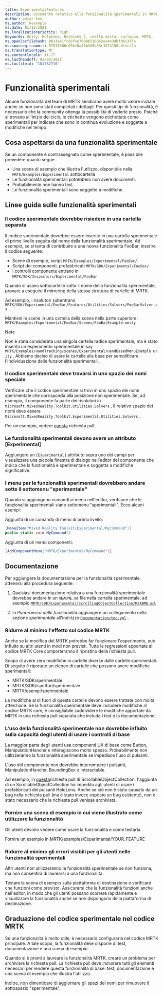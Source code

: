 ```yaml
---
title: ExperimentalFeatures
description: Documento relativo alle funzionalità sperimentali in MRTK.
author: polar-kev
ms.author: kesemple
ms.date: 01/12/2021
ms.localizationpriority: high
keywords: Unity, HoloLens, HoloLens 2, realtà mista, sviluppo, MRTK,
ms.openlocfilehash: 0833a41fc66f6e766b6538862ea4e34bfdb1337a
ms.sourcegitcommit: 97815006c09be0a43b3d9b33c1674150cdfecf2b
ms.translationtype: MT
ms.contentlocale: it-IT
ms.lasthandoff: 03/03/2021
ms.locfileid: "101782716"
---
```

# <a name="experimental-features"></a>Funzionalità sperimentali

Alcune funzionalità del team di MRTK sembrano avere molto valore iniziale anche se non sono stati completati i dettagli. Per questi tipi di funzionalità, è necessario che la community ottenga la possibilità di vederle presto. Poiché si trovano all'inizio del ciclo, le etichette vengono etichettate come sperimentali per indicare che sono in continua evoluzione e soggette a modifiche nel tempo.

## <a name="what-to-expect-from-an-experimental-feature"></a>Cosa aspettarsi da una funzionalità sperimentale

Se un componente è contrassegnato come sperimentale, è possibile prevedere quanto segue:

- Una scena di esempio che illustra l'utilizzo, disponibile nella `MRTK/Examples/Experimental` sottocartella
- Le funzionalità sperimentali potrebbero non avere documenti.
- Probabilmente non hanno test.
- Le funzionalità sperimentali sono soggette a modifiche.

## <a name="experimental-feature-guidelines"></a>Linee guida sulle funzionalità sperimentali

### <a name="experimental-code-should-live-in-a-separate-folder"></a>Il codice sperimentale dovrebbe risiedere in una cartella separata

Il codice sperimentale dovrebbe essere inserito in una cartella sperimentale di primo livello seguita dal nome della funzionalità sperimentale. Ad esempio, se si tenta di contribuire a una nuova funzionalità FooBar, inserire il codice seguente:

- Scene di esempio, script `MRTK/Examples/Experimental/FooBar/`
- Script dei componenti, prefabbricati `MRTK/SDK/Experimental/FooBar/`
- I controlli componente entrano in `MRTK/SDK/Inspectors/Experimental/FooBar`

Quando si usano sottocartelle sotto il nome della funzionalità sperimentale, provare a eseguire il mirroring della stessa struttura di cartelle di MRTK.

Ad esempio, i risolutori subentrano `MRTK/SDK/Experimental/FooBar/Features/Utilities/Solvers/FooBarSolver.cs`

Mantieni le scene in una cartella della scena nella parte superiore: `MRTK/Examples/Experimental/FooBar/Scenes/FooBarExample.unity`

> [!NOTE]
> Non è stata considerata una singola cartella radice sperimentale, ma è stato inserito un esperimento sperimentale in say `MRTK/Examples/HandTracking/Scenes/Experimental/HandBasedMenuExample.unity` . Abbiamo deciso di usare le cartelle alla base per semplificare l'individuazione delle funzionalità sperimentali.

### <a name="experimental-code-should-be-in-a-special-namespace"></a>Il codice sperimentale deve trovarsi in uno spazio dei nomi speciale

Verificare che il codice sperimentale si trovi in uno spazio dei nomi sperimentale che corrisponda alla posizione non sperimentale. Se, ad esempio, il componente fa parte dei risolutori in `Microsoft.MixedReality.Toolkit.Utilities.Solvers` , il relativo spazio dei nomi deve essere `Microsoft.MixedReality.Toolkit.Experimental.Utilities.Solvers` .

Per un esempio, vedere [questa](https://github.com/microsoft/MixedRealityToolkit-Unity/pull/4532) richiesta pull.

### <a name="experimental-features-should-have-an-experimental-attribute"></a>Le funzionalità sperimentali devono avere un attributo [Experimental]

Aggiungere un `[Experimental]` attributo sopra uno dei campi per visualizzare una piccola finestra di dialogo nell'editor del componente che indica che la funzionalità è sperimentale e soggetta a modifiche significative.

### <a name="menus-for-experimental-features-should-go-under-experimental-sub-menu"></a>I menu per le funzionalità sperimentali dovrebbero andare sotto il sottomenu "sperimentale"

Quando si aggiungono comandi ai menu nell'editor, verificare che le funzionalità sperimentali siano sottomenu "sperimentali". Ecco alcuni esempi:

Aggiunta di un comando di menu di primo livello:

```c#
[MenuItem("Mixed Reality Toolkit/Experimental/MyCommand")]
public static void MyCommand()
```

Aggiunta di un menu componenti:

```c#
[AddComponentMenu("MRTK/Experimental/MyCommand")]
```

## <a name="documentation"></a>Documentazione

Per aggiungere la documentazione per la funzionalità sperimentale, attenersi alla procedura seguente:

1. Qualsiasi documentazione relativa a una funzionalità sperimentale dovrebbe andare in un `README.md` file nella cartella sperimentale. ad esempio [`MRTK/SDK/Experimental/ScrollingObjectCollection/README.md`](../reference-docs/README.md).

1. In *Panoramica delle funzionalità* aggiungere un collegamento nella sezione *sperimentale* all'indirizzo [`Documentation/toc.yml`](../toc.yml) .

### <a name="minimize-impact-to-mrtk-code"></a>Ridurre al minimo l'effetto sul codice MRTK

Anche se la modifica del MRTK potrebbe far funzionare l'esperimento, può influito su altri utenti in modi non previsti.
Tutte le regressioni apportate al codice MRTK Core comporteranno il ripristino della richiesta pull.

Scopo di avere zero modifiche in cartelle diverse dalle cartelle sperimentali. Di seguito è riportato un elenco di cartelle che possono avere modifiche sperimentali:

- MRTK/SDK/sperimentale
- MRTK/SDK/ispettori/sperimentale
- MRTK/esempi/sperimentale

Le modifiche al di fuori di queste cartelle devono essere trattate con molta attenzione. Se la funzionalità sperimentale deve includere modifiche al codice MRTK core, è consigliabile suddividere le modifiche apportate da MRTK in una richiesta pull separata che includa i test e la documentazione.

### <a name="using-your-experimental-feature-should-not-impact-peoples-ability-to-use-core-controls"></a>L'uso della funzionalità sperimentale non dovrebbe influito sulla capacità degli utenti di usare i controlli di base

La maggior parte degli utenti usa componenti UX di base come Button, ManipulationHandler e interagiscono molto spesso. Probabilmente non utilizzeranno la funzionalità sperimentale se impedisce l'uso di pulsanti.

L'uso del componente non dovrebbe interrompere i pulsanti, ManipulationHandler, BoundingBox o interactable.

Ad esempio, in [questa](https://github.com/microsoft/MixedRealityToolkit-Unity/pull/6001)richiesta pull di ScrollableObjectCollection, l'aggiunta di un ScrollableObjectCollection ha impedito agli utenti di usare i prefabbricati dei pulsanti HoloLens. Anche se ciò non è stato causato da un bug nella richiesta pull (ma è stato invece esposto un bug esistente), non è stato necessario che la richiesta pull venisse archiviata.

### <a name="provide-an-example-scene-that-demonstrates-how-to-use-the-feature"></a>Fornire una scena di esempio in cui viene illustrato come utilizzare la funzionalità

Gli utenti devono vedere come usare la funzionalità e come testarla.

Fornire un esempio in MRTK/examples/Experimental/YOUR_FEATURE

### <a name="minimize-user-visible-flaws-in-experimental-features"></a>Ridurre al minimo gli errori visibili per gli utenti nelle funzionalità sperimentali

Altri utenti non utilizzeranno la funzionalità sperimentale se non funziona, ma non consentirà di laurearsi a una funzionalità.

Testare la scena di esempio sulla piattaforma di destinazione e verificare che funzioni come previsto. Assicurarsi che la funzionalità funzioni anche nell'editor, in modo che gli utenti possano scorrere rapidamente e visualizzare la funzionalità anche se non dispongono della piattaforma di destinazione.

## <a name="graduating-experimental-code-into-mrtk-code"></a>Graduazione del codice sperimentale nel codice MRTK

Se una funzionalità è molto utile, è necessario configurarla nel codice MRTK principale. A tale scopo, la funzionalità deve disporre di test, documentazione e una scena di esempio.

Quando si è pronti a laureare la funzionalità MRTK, creare un problema per archiviare la richiesta pull. La richiesta pull deve includere tutti gli elementi necessari per rendere questa funzionalità di base: test, documentazione e una scena di esempio che illustra l'utilizzo.

Inoltre, non dimenticare di aggiornare gli spazi dei nomi per rimuovere il sottospazio "sperimentale".
